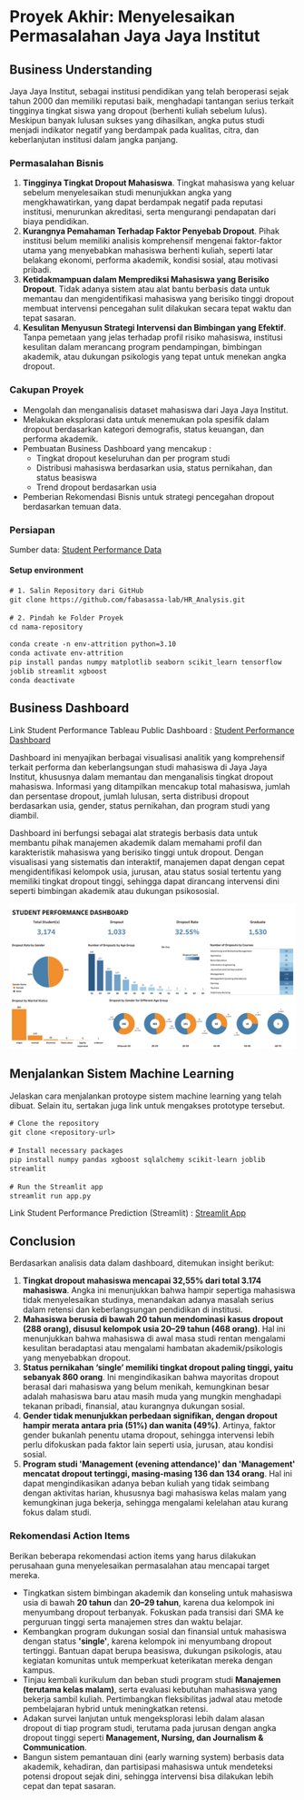 # Proyek Akhir: Menyelesaikan Permasalahan Jaya Jaya Institut

## Business Understanding

Jaya Jaya Institut, sebagai institusi pendidikan yang telah beroperasi sejak tahun 2000 dan memiliki reputasi baik, menghadapi tantangan serius terkait tingginya tingkat siswa yang dropout (berhenti kuliah sebelum lulus). Meskipun banyak lulusan sukses yang dihasilkan, angka putus studi menjadi indikator negatif yang berdampak pada kualitas, citra, dan keberlanjutan institusi dalam jangka panjang.

### Permasalahan Bisnis

1. **Tingginya Tingkat Dropout Mahasiswa**.
Tingkat mahasiswa yang keluar sebelum menyelesaikan studi menunjukkan angka yang mengkhawatirkan, yang dapat berdampak negatif pada reputasi institusi, menurunkan akreditasi, serta mengurangi pendapatan dari biaya pendidikan.
2. **Kurangnya Pemahaman Terhadap Faktor Penyebab Dropout**.
Pihak institusi belum memiliki analisis komprehensif mengenai faktor-faktor utama yang menyebabkan mahasiswa berhenti kuliah, seperti latar belakang ekonomi, performa akademik, kondisi sosial, atau motivasi pribadi.
3. **Ketidakmampuan dalam Memprediksi Mahasiswa yang Berisiko Dropout**.
Tidak adanya sistem atau alat bantu berbasis data untuk memantau dan mengidentifikasi mahasiswa yang berisiko tinggi dropout membuat intervensi pencegahan sulit dilakukan secara tepat waktu dan tepat sasaran.
4. **Kesulitan Menyusun Strategi Intervensi dan Bimbingan yang Efektif**.
Tanpa pemetaan yang jelas terhadap profil risiko mahasiswa, institusi kesulitan dalam merancang program pendampingan, bimbingan akademik, atau dukungan psikologis yang tepat untuk menekan angka dropout.

### Cakupan Proyek

- Mengolah dan menganalisis dataset mahasiswa dari Jaya Jaya Institut.
- Melakukan eksplorasi data untuk menemukan pola spesifik dalam dropout berdasarkan kategori demografis, status keuangan, dan performa akademik.
- Pembuatan Business Dashboard yang mencakup : 
  - Tingkat dropout keseluruhan dan per program studi
  - Distribusi mahasiswa berdasarkan usia, status pernikahan, dan status beasiswa
  - Trend dropout berdasarkan usia
- Pemberian Rekomendasi Bisnis untuk strategi pencegahan dropout berdasarkan temuan data.

### Persiapan

Sumber data: [Student Performance Data](https://github.com/dicodingacademy/dicoding_dataset/blob/main/students_performance/README.md)

#### Setup environment

```
# 1. Salin Repository dari GitHub
git clone https://github.com/fabasassa-lab/HR_Analysis.git

# 2. Pindah ke Folder Proyek
cd nama-repository
```

```
conda create -n env-attrition python=3.10
conda activate env-attrition
pip install pandas numpy matplotlib seaborn scikit_learn tensorflow joblib streamlit xgboost
conda deactivate
```

## Business Dashboard

Link Student Performance Tableau Public Dashboard : [Student Performance Dashboard](https://public.tableau.com/app/profile/fauzihan.bagus/viz/StudentPerformanceAnalysis_17462562479090/Student)

Dashboard ini menyajikan berbagai visualisasi analitik yang komprehensif terkait performa dan keberlangsungan studi mahasiswa di Jaya Jaya Institut, khususnya dalam memantau dan menganalisis tingkat dropout mahasiswa. Informasi yang ditampilkan mencakup total mahasiswa, jumlah dan persentase dropout, jumlah lulusan, serta distribusi dropout berdasarkan usia, gender, status pernikahan, dan program studi yang diambil.

Dashboard ini berfungsi sebagai alat strategis berbasis data untuk membantu pihak manajemen akademik dalam memahami profil dan karakteristik mahasiswa yang berisiko tinggi untuk dropout. Dengan visualisasi yang sistematis dan interaktif, manajemen dapat dengan cepat mengidentifikasi kelompok usia, jurusan, atau status sosial tertentu yang memiliki tingkat dropout tinggi, sehingga dapat dirancang intervensi dini seperti bimbingan akademik atau dukungan psikososial.

![HR Dashboard](good_sawo-dashboard.png)

## Menjalankan Sistem Machine Learning
Jelaskan cara menjalankan protoype sistem machine learning yang telah dibuat. Selain itu, sertakan juga link untuk mengakses prototype tersebut.

```
# Clone the repository
git clone <repository-url>

# Install necessary packages
pip install numpy pandas xgboost sqlalchemy scikit-learn joblib streamlit

# Run the Streamlit app
streamlit run app.py
```

Link Student Performance Prediction (Streamlit) : [Streamlit App](https://studentperformanceanalysis-n5yfnn72v5g4ukudrcsgem.streamlit.app/)

## Conclusion

Berdasarkan analisis data dalam dashboard, ditemukan insight berikut:

1. **Tingkat dropout mahasiswa mencapai 32,55% dari total 3.174 mahasiswa**.
Angka ini menunjukkan bahwa hampir sepertiga mahasiswa tidak menyelesaikan studinya, menandakan adanya masalah serius dalam retensi dan keberlangsungan pendidikan di institusi.
2. **Mahasiswa berusia di bawah 20 tahun mendominasi kasus dropout (288 orang), disusul kelompok usia 20–29 tahun (468 orang)**.
Hal ini menunjukkan bahwa mahasiswa di awal masa studi rentan mengalami kesulitan beradaptasi atau mengalami hambatan akademik/psikologis yang menyebabkan dropout.
3. **Status pernikahan ‘single’ memiliki tingkat dropout paling tinggi, yaitu sebanyak 860 orang**.
Ini mengindikasikan bahwa mayoritas dropout berasal dari mahasiswa yang belum menikah, kemungkinan besar adalah mahasiswa baru atau masih muda yang mungkin menghadapi tekanan pribadi, finansial, atau kurangnya dukungan sosial.
4. **Gender tidak menunjukkan perbedaan signifikan, dengan dropout hampir merata antara pria (51%) dan wanita (49%)**.
Artinya, faktor gender bukanlah penentu utama dropout, sehingga intervensi lebih perlu difokuskan pada faktor lain seperti usia, jurusan, atau kondisi sosial.
5. **Program studi 'Management (evening attendance)' dan 'Management' mencatat dropout tertinggi, masing-masing 136 dan 134 orang**.
Hal ini dapat mengindikasikan adanya beban kuliah yang tidak seimbang dengan aktivitas harian, khususnya bagi mahasiswa kelas malam yang kemungkinan juga bekerja, sehingga mengalami kelelahan atau kurang fokus dalam studi.

### Rekomendasi Action Items

Berikan beberapa rekomendasi action items yang harus dilakukan perusahaan guna menyelesaikan permasalahan atau mencapai target mereka.

- Tingkatkan sistem bimbingan akademik dan konseling untuk mahasiswa usia di bawah **20 tahun** dan **20–29 tahun**, karena dua kelompok ini menyumbang dropout terbanyak. Fokuskan pada transisi dari SMA ke perguruan tinggi serta manajemen stres dan waktu belajar.
- Kembangkan program dukungan sosial dan finansial untuk mahasiswa dengan status **'single'**, karena kelompok ini menyumbang dropout tertinggi. Bantuan dapat berupa beasiswa, dukungan psikologis, atau kegiatan komunitas untuk memperkuat keterikatan mereka dengan kampus.
- Tinjau kembali kurikulum dan beban studi program studi **Manajemen (terutama kelas malam)**, serta evaluasi kebutuhan mahasiswa yang bekerja sambil kuliah. Pertimbangkan fleksibilitas jadwal atau metode pembelajaran hybrid untuk meningkatkan retensi.
- Adakan survei lanjutan untuk mengeksplorasi lebih dalam alasan dropout di tiap program studi, terutama pada jurusan dengan angka dropout tinggi seperti **Management, Nursing, dan Journalism & Communication**.
- Bangun sistem pemantauan dini (early warning system) berbasis data akademik, kehadiran, dan partisipasi mahasiswa untuk mendeteksi potensi dropout sejak dini, sehingga intervensi bisa dilakukan lebih cepat dan tepat sasaran.
